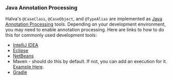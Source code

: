 ### Java Annotation Processing

Halva's `@CaseClass`, `@CaseObject`, and `@TypeAlias` are implemented as [Java Annotation Processing](http://docs.oracle.com/javase/7/docs/technotes/guides/apt/) tools. Depending on your development environment, you may need to enable annotation processing. Here are links to how to do this for commonly used development tools:

* [IntelliJ IDEA](https://www.jetbrains.com/help/idea/2016.1/configuring-annotation-processing.html)
* [Eclipse](https://www.eclipse.org/jdt/apt/introToAPT.php)
* [NetBeans](https://netbeans.org/kb/docs/java/annotations.html)
* Maven - should do this by default. If not, you can add an execution for it. [Example Here](https://github.com/Randgalt/halva/blob/master/examples/pom.xml).
* [Gradle](http://blog.jdriven.com/2016/03/gradle-goodness-enable-compiler-annotation-processing-intellij-idea/)

